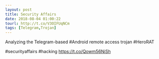 ```yaml
---
layout: post
title: Security Affairs
date: 2018-08-04 01:00:22
tourl: http://t.co/V3OIFUqNCm
tags: [Telegram,Trojan]
---
```

Analyzing the Telegram-based #Android remote access trojan #HeroRAT

#securityaffairs #hacking https://t.co/Qowm56NiSh